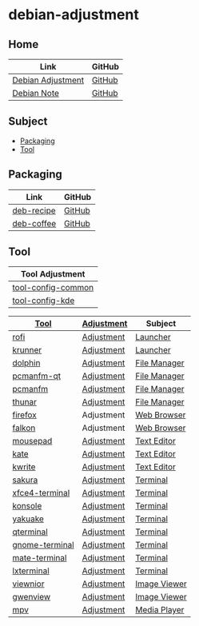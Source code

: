 

# debian-adjustment




## Home

| Link | GitHub |
| ---- | ------ |
| [Debian Adjustment](https://samwhelp.github.io/debian-adjustment/) | [GitHub](https://github.com/samwhelp/debian-adjustment) |
| [Debian Note](https://samwhelp.github.io/note-about-debian/) | [GitHub](https://github.com/samwhelp/note-about-debian) |




## Subject

* [Packaging](#packaging)
* [Tool](#tool)




## Packaging

| Link | GitHub |
| ---- | ------ |
| [deb-recipe](https://samwhelp.github.io/deb-recipe/) | [GitHub](https://github.com/samwhelp/deb-recipe) |
| [deb-coffee](https://samwhelp.github.io/deb-coffee/) | [GitHub](https://github.com/samwhelp/deb-coffee) |




## Tool

| Tool Adjustment |
| --- |
| [tool-config-common](https://github.com/samwhelp/debian-adjustment/tree/main/prototype/main/tool-config/full/dark/tool-config-common) |
| [tool-config-kde](https://github.com/samwhelp/debian-adjustment/tree/main/prototype/main/tool-config/full/dark/tool-config-kde) |


| [Tool](https://samwhelp.github.io/debian-adjustment/read/subject/tool.html) | [Adjustment](https://github.com/samwhelp/debian-adjustment/tree/main/prototype/main/tool-config/part) | Subject |
| --- | --- | --- |
| [rofi](https://samwhelp.github.io/debian-adjustment/read/subject/tool/launcher/rofi.html) | [Adjustment](https://github.com/samwhelp/debian-adjustment/tree/main/prototype/main/tool-config/part/rofi) | [Launcher](https://samwhelp.github.io/debian-adjustment/read/subject/tool/launcher.html) |
| [krunner](https://samwhelp.github.io/debian-adjustment/read/subject/tool/launcher/krunner.html) | [Adjustment](https://github.com/samwhelp/debian-adjustment/tree/main/prototype/main/tool-config/part/krunner) | [Launcher](https://samwhelp.github.io/debian-adjustment/read/subject/tool/launcher.html) |
| [dolphin](https://samwhelp.github.io/debian-adjustment/read/subject/tool/file-manager/dolphin.html) | [Adjustment](https://github.com/samwhelp/debian-adjustment/tree/main/prototype/main/tool-config/part/dolphin) | [File Manager](https://samwhelp.github.io/debian-adjustment/read/subject/tool/file-manager.html) |
| [pcmanfm-qt](https://samwhelp.github.io/debian-adjustment/read/subject/tool/file-manager/pcmanfm-qt.html) | [Adjustment](https://github.com/samwhelp/debian-adjustment/tree/main/prototype/main/tool-config/part/pcmanfm-qt) | [File Manager](https://samwhelp.github.io/debian-adjustment/read/subject/tool/file-manager.html) |
| [pcmanfm](https://samwhelp.github.io/debian-adjustment/read/subject/tool/file-manager/pcmanfm.html) | [Adjustment](https://github.com/samwhelp/debian-adjustment/tree/main/prototype/main/tool-config/part/pcmanfm) | [File Manager](https://samwhelp.github.io/debian-adjustment/read/subject/tool/file-manager.html) |
| [thunar](https://samwhelp.github.io/debian-adjustment/read/subject/tool/file-manager/thunar.html) | [Adjustment](https://github.com/samwhelp/debian-adjustment/tree/main/prototype/main/tool-config/part/thunar) | [File Manager](https://samwhelp.github.io/debian-adjustment/read/subject/tool/file-manager.html) |
| [firefox](https://samwhelp.github.io/debian-adjustment/read/subject/tool/web-browser/firefox.html) | Adjustment | [Web Browser](https://samwhelp.github.io/debian-adjustment/read/subject/tool/web-browser.html) |
| [falkon](https://samwhelp.github.io/debian-adjustment/read/subject/tool/web-browser/falkon.html) | Adjustment | [Web Browser](https://samwhelp.github.io/debian-adjustment/read/subject/tool/web-browser.html) |
| [mousepad](https://samwhelp.github.io/debian-adjustment/read/subject/tool/text-editor/mousepad.html) | [Adjustment](https://github.com/samwhelp/debian-adjustment/tree/main/prototype/main/tool-config/part/mousepad) | [Text Editor](https://samwhelp.github.io/debian-adjustment/read/subject/tool/text-editor.html) |
| [kate](https://samwhelp.github.io/debian-adjustment/read/subject/tool/text-editor/kate.html) | [Adjustment](https://github.com/samwhelp/debian-adjustment/tree/main/prototype/main/tool-config/part/kate) | [Text Editor](https://samwhelp.github.io/debian-adjustment/read/subject/tool/text-editor.html) |
| [kwrite](https://samwhelp.github.io/debian-adjustment/read/subject/tool/text-editor/kwrite.html) | [Adjustment](https://github.com/samwhelp/debian-adjustment/tree/main/prototype/main/tool-config/part/kwrite) | [Text Editor](https://samwhelp.github.io/debian-adjustment/read/subject/tool/text-editor.html) |
| [sakura](https://samwhelp.github.io/debian-adjustment/read/subject/tool/terminal/sakura.html) | [Adjustment](https://github.com/samwhelp/debian-adjustment/tree/main/prototype/main/tool-config/part/sakura) | [Terminal](https://samwhelp.github.io/debian-adjustment/read/subject/tool/terminal.html) |
| [xfce4-terminal](https://samwhelp.github.io/debian-adjustment/read/subject/tool/terminal/xfce4-terminal.html) | [Adjustment](https://github.com/samwhelp/debian-adjustment/tree/main/prototype/main/tool-config/part/xfce4-terminal) | [Terminal](https://samwhelp.github.io/debian-adjustment/read/subject/tool/terminal.html) |
| [konsole](https://samwhelp.github.io/debian-adjustment/read/subject/tool/terminal/konsole.html) | [Adjustment](https://github.com/samwhelp/debian-adjustment/tree/main/prototype/main/tool-config/part/konsole) | [Terminal](https://samwhelp.github.io/debian-adjustment/read/subject/tool/terminal.html) |
| [yakuake](https://samwhelp.github.io/debian-adjustment/read/subject/tool/terminal/yakuake.html) | [Adjustment](https://github.com/samwhelp/debian-adjustment/tree/main/prototype/main/tool-config/part/yakuake) | [Terminal](https://samwhelp.github.io/debian-adjustment/read/subject/tool/terminal.html) |
| [qterminal](https://samwhelp.github.io/debian-adjustment/read/subject/tool/terminal/qterminal.html) | [Adjustment](https://github.com/samwhelp/debian-adjustment/tree/main/prototype/main/tool-config/part/qterminal) | [Terminal](https://samwhelp.github.io/debian-adjustment/read/subject/tool/terminal.html) |
| [gnome-terminal](https://samwhelp.github.io/debian-adjustment/read/subject/tool/terminal/gnome-terminal.html) | [Adjustment](https://github.com/samwhelp/debian-adjustment/tree/main/prototype/main/tool-config/part/gnome-terminal) | [Terminal](https://samwhelp.github.io/debian-adjustment/read/subject/tool/terminal.html) |
| [mate-terminal](https://samwhelp.github.io/debian-adjustment/read/subject/tool/terminal/mate-terminal.html) | [Adjustment](https://github.com/samwhelp/debian-adjustment/tree/main/prototype/main/tool-config/part/mate-terminal) | [Terminal](https://samwhelp.github.io/debian-adjustment/read/subject/tool/terminal.html) |
| [lxterminal](https://samwhelp.github.io/debian-adjustment/read/subject/tool/terminal/lxterminal.html) | [Adjustment](https://github.com/samwhelp/debian-adjustment/tree/main/prototype/main/tool-config/part/lxterminal) | [Terminal](https://samwhelp.github.io/debian-adjustment/read/subject/tool/terminal.html) |
| [viewnior](https://samwhelp.github.io/debian-adjustment/read/subject/tool/image-viewer/viewnior.html) | [Adjustment](https://github.com/samwhelp/debian-adjustment/tree/main/prototype/main/tool-config/part/viewnior) | [Image Viewer](https://samwhelp.github.io/debian-adjustment/read/subject/tool/image-viewer.html) |
| [gwenview](https://samwhelp.github.io/debian-adjustment/read/subject/tool/image-viewer/gwenview.html) | [Adjustment](https://github.com/samwhelp/debian-adjustment/tree/main/prototype/main/tool-config/part/gwenview) | [Image Viewer](https://samwhelp.github.io/debian-adjustment/read/subject/tool/image-viewer.html) |
| [mpv](https://samwhelp.github.io/debian-adjustment/read/subject/tool/media-player/mpv.html) | [Adjustment](https://github.com/samwhelp/debian-adjustment/tree/main/prototype/main/tool-config/part/mpv) | [Media Player](https://samwhelp.github.io/debian-adjustment/read/subject/tool/media-player.html) |
